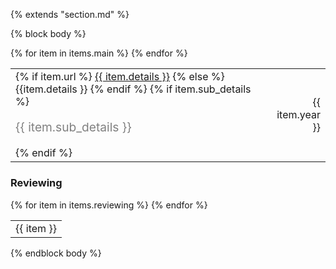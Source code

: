{% extends "section.md" %}

{% block body %}
<table class="table table-hover">
{% for item in items.main %}
<tr>
  <td>
  {% if item.url %}
     <a href="{{ item.url }}">{{ item.details }}</a>
  {% else %}
      {{item.details }}
  {% endif %}
  {% if item.sub_details %}
  <br><p style="color:grey;font-size:1.2rem">{{ item.sub_details }}</p>
  {% endif %}
  <td class='col-md-2' style='text-align:right;'>{{ item.year }}</td>
  </td>
</tr>
{% endfor %}
</table>

<!-- ### <i class="fa fa-chevron-right"></i> {{ name }} -->
### Reviewing
<table class="table table-hover">
{% for item in items.reviewing %}
<tr>
  <td>
      {{ item }}
  </td>
</tr>
{% endfor %}
</table>
{% endblock body %}